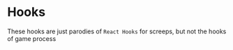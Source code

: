 # Hooks

These hooks are just parodies of `React Hooks` for screeps, but not the hooks of game process

